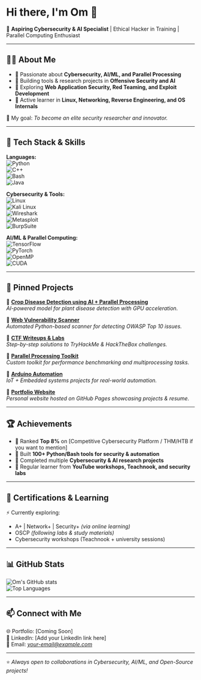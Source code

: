 # Hi there, I'm Om 👋  

🚀 **Aspiring Cybersecurity & AI Specialist** | Ethical Hacker in Training | Parallel Computing Enthusiast  

---

## 👨‍💻 About Me  
- 🔹 Passionate about **Cybersecurity, AI/ML, and Parallel Processing**  
- 🔹 Building tools & research projects in **Offensive Security and AI**  
- 🔹 Exploring **Web Application Security, Red Teaming, and Exploit Development**  
- 🔹 Active learner in **Linux, Networking, Reverse Engineering, and OS Internals**  

📌 My goal: *To become an elite security researcher and innovator.*  

---

## 🚀 Tech Stack & Skills  

**Languages:**  
![Python](https://img.shields.io/badge/-Python-blue?logo=python&logoColor=white)  
![C++](https://img.shields.io/badge/-C++-orange?logo=cplusplus&logoColor=white)  
![Bash](https://img.shields.io/badge/-Bash-black?logo=gnu-bash&logoColor=white)  
![Java](https://img.shields.io/badge/-Java-red?logo=java&logoColor=white)  

**Cybersecurity & Tools:**  
![Linux](https://img.shields.io/badge/-Linux-black?logo=linux)  
![Kali Linux](https://img.shields.io/badge/-Kali%20Linux-blue?logo=kalilinux&logoColor=white)  
![Wireshark](https://img.shields.io/badge/-Wireshark-blue?logo=wireshark)  
![Metasploit](https://img.shields.io/badge/-Metasploit-orange)  
![BurpSuite](https://img.shields.io/badge/-BurpSuite-red)  

**AI/ML & Parallel Computing:**  
![TensorFlow](https://img.shields.io/badge/-TensorFlow-orange?logo=tensorflow&logoColor=white)  
![PyTorch](https://img.shields.io/badge/-PyTorch-red?logo=pytorch&logoColor=white)  
![OpenMP](https://img.shields.io/badge/-OpenMP-green)  
![CUDA](https://img.shields.io/badge/-CUDA-black?logo=nvidia)  

---

## 📌 Pinned Projects  

🔹 [**Crop Disease Detection using AI + Parallel Processing**](#)  
*AI-powered model for plant disease detection with GPU acceleration.*  

🔹 [**Web Vulnerability Scanner**](#)  
*Automated Python-based scanner for detecting OWASP Top 10 issues.*  

🔹 [**CTF Writeups & Labs**](#)  
*Step-by-step solutions to TryHackMe & HackTheBox challenges.*  

🔹 [**Parallel Processing Toolkit**](#)  
*Custom toolkit for performance benchmarking and multiprocessing tasks.*  

🔹 [**Arduino Automation**](#)  
*IoT + Embedded systems projects for real-world automation.*  

🔹 [**Portfolio Website**](#)  
*Personal website hosted on GitHub Pages showcasing projects & resume.*  

---

## 🏆 Achievements  
- 🎯 Ranked **Top 8%** on [Competitive Cybersecurity Platform / THM/HTB if you want to mention]  
- 🎯 Built **100+ Python/Bash tools for security & automation**  
- 🎯 Completed multiple **Cybersecurity & AI research projects**  
- 🎯 Regular learner from **YouTube workshops, Teachnook, and security labs**  

---

## 📜 Certifications & Learning  
⚡ Currently exploring:  
- A+ | Network+ | Security+ *(via online learning)*  
- OSCP *(following labs & study materials)*  
- Cybersecurity workshops (Teachnook + university sessions)  

---

## 📊 GitHub Stats  

![Om's GitHub stats](https://github-readme-stats.vercel.app/api?username=OmDahikar&show_icons=true&theme=radical)  
![Top Languages](https://github-readme-stats.vercel.app/api/top-langs/?username=OmDahikar&layout=compact&theme=radical)  

---

## 📫 Connect with Me  
🌐 Portfolio: [Coming Soon]  
💼 LinkedIn: [Add your LinkedIn link here]  
📧 Email: *your-email@example.com*  

---
⭐ *Always open to collaborations in Cybersecurity, AI/ML, and Open-Source projects!*  
